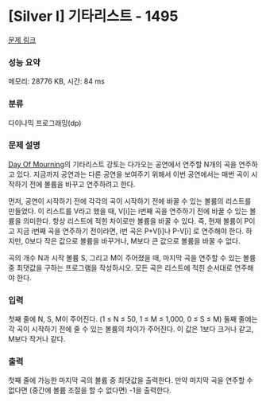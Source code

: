 # [Silver I] 기타리스트 - 1495 

[문제 링크](https://www.acmicpc.net/problem/1495) 

### 성능 요약

메모리: 28776 KB, 시간: 84 ms

### 분류

다이나믹 프로그래밍(dp)

### 문제 설명

<p><a href="https://www.facebook.com/dayofmourningmetal">Day Of Mourning</a>의 기타리스트 강토는 다가오는 공연에서 연주할 N개의 곡을 연주하고 있다. 지금까지 공연과는 다른 공연을 보여주기 위해서 이번 공연에서는 매번 곡이 시작하기 전에 볼륨을 바꾸고 연주하려고 한다.</p>

<p>먼저, 공연이 시작하기 전에 각각의 곡이 시작하기 전에 바꿀 수 있는 볼륨의 리스트를 만들었다. 이 리스트를 V라고 했을 때, V[i]는 i번째 곡을 연주하기 전에 바꿀 수 있는 볼륨을 의미한다. 항상 리스트에 적힌 차이로만 볼륨을 바꿀 수 있다. 즉, 현재 볼륨이 P이고 지금 i번째 곡을 연주하기 전이라면, i번 곡은 P+V[i]나 P-V[i] 로 연주해야 한다. 하지만, 0보다 작은 값으로 볼륨을 바꾸거나, M보다 큰 값으로 볼륨을 바꿀 수 없다.</p>

<p>곡의 개수 N과 시작 볼륨 S, 그리고 M이 주어졌을 때, 마지막 곡을 연주할 수 있는 볼륨 중 최댓값을 구하는 프로그램을 작성하시오. 모든 곡은 리스트에 적힌 순서대로 연주해야 한다.</p>

### 입력 

 <p>첫째 줄에 N, S, M이 주어진다. (1 ≤ N ≤ 50, 1 ≤ M ≤ 1,000, 0 ≤ S ≤ M) 둘째 줄에는 각 곡이 시작하기 전에 줄 수 있는 볼륨의 차이가 주어진다. 이 값은 1보다 크거나 같고, M보다 작거나 같다.</p>

### 출력 

 <p>첫째 줄에 가능한 마지막 곡의 볼륨 중 최댓값을 출력한다. 만약 마지막 곡을 연주할 수 없다면 (중간에 볼륨 조절을 할 수 없다면) -1을 출력한다.</p>

